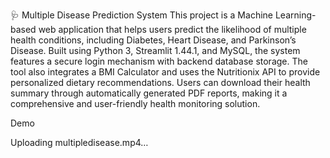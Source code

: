🩺 Multiple Disease Prediction System
This project is a Machine Learning-based web application that helps users predict the likelihood of multiple health conditions, including Diabetes,
Heart Disease, and Parkinson’s Disease. Built using Python 3, Streamlit 1.44.1, and MySQL, the system features a secure login mechanism with backend database storage. 
The tool also integrates a BMI Calculator and uses the Nutritionix API to provide personalized dietary recommendations. Users can download their health summary through 
automatically generated PDF reports, making it a comprehensive and user-friendly health monitoring solution.




Demo

Uploading multipledisease.mp4…


